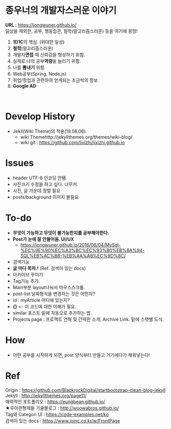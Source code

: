 # 종우너의 개발자스러운 이야기<br>
**URL :** https://jongwuner.github.io/<br>
 일상을 제외한, 공부, 행동습관, 철학(알고리즘스러운) 등을 여기에 몽땅! 
<br>
1. **1D1C**의 핵심. (위대한 일상)
2. **철학**(알고리즘스러운)
3. 개발자**면접** 때 신뢰감을 형성하기 위함.
4. 실제로 나의 공부**역량**을 늘리기 위함.
5. 나를 **뽐내기** 위함.
6. Web공부(Spring, Node.js)
7. 취업/창업과 관련하여 얻게되는 조금씩의 정보
8. **Google AD**

<br>


# Develop History
- Jekll(Wiki Theme)의 적용(19.08.06).
  - wiki Themehttp://jekyllthemes.org/themes/wiki-blog/
  - wiki git : https://github.com/lixizhi/lixizhi.github.io

# Issues
- header UTF-8 인코딩 안됌.
- 사진크기 수정을 하고 싶다. 너무커.
- 사진, 글 가운데 정렬 필요
- posts/background 이미지 불필요

# To-do
- **무엇이 가능하고 무엇이 불가능한지를 공부해야한다.**
- **Post가 눈에 잘 안들어옴. UI/UX**
  - https://jongwuner.github.io/2016/06/04/MySql-%EC%9E%90%EC%A3%BC%EC%93%B0%EB%8A%94-SQL%EB%AC%B8-%EB%AA%A8%EC%9D%8C/
- 검색기능
- **글 마다 목차.!** (Ref. 검색이 있는 docs)
- 아카이브 꾸미기
- Tag기능 추가.
- Main부분 layout나눠서 마우스스크롤.
- post-list 날짜형식을 변경하는 것은 어떤지?
- id : myArticle 어디에 있는지?
- **{}** <- 이 코드에 대한 이해가 필요.
- similar 포스트 밑에 자동으로 추가하는 법.
- Projects page : 프로젝트 연혁 및 간략한 소개, Archive Link. 밑에 스탯별 도식.

# How
- 어떤 공부를 시작하게 되면, post 양식부터 만들고 거기에다가 채워넣는다!

# Ref
Origin : https://github.com/BlackrockDigital/startbootstrap-clean-blog-jekyll<br>
Jekyll : http://jekyllthemes.org/page11/  
매력적인 포트폴리오 : https://eungbean.github.io/  
★우아한형제들 기술블로그 : http://woowabros.github.io/  
Tag와 Categori UI : https://code-examples.net/ko  
검색이 있는 docs : https://www.joinc.co.kr/w/FrontPage  
